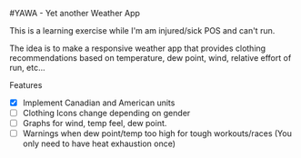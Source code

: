 #YAWA - Yet another Weather App

This is a learning exercise while I'm am injured/sick POS and can't run.

The idea is to make a responsive weather app that provides clothing recommendations based on temperature, dew point, wind, relative effort of run, etc...

Features

- [x] Implement Canadian and American units
- [ ] Clothing Icons change depending on gender
- [ ] Graphs for wind, temp feel, dew point.
- [ ] Warnings when dew point/temp too high for tough workouts/races (You only need to have heat exhaustion once)
